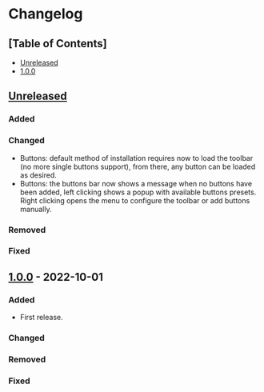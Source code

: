 # Changelog

## [Table of Contents]
- [Unreleased](#unreleased)
- [1.0.0](#100---2022-10-01)

## [Unreleased][]
### Added
### Changed
- Buttons: default method of installation requires now to load the toolbar (no more single buttons support), from there, any button can be loaded as desired.
- Buttons: the buttons bar now shows a message when no buttons have been added, left clicking shows a popup with available buttons presets. Right clicking opens the menu to configure the toolbar or add buttons manually.
### Removed
### Fixed

## [1.0.0] - 2022-10-01
### Added
- First release.
### Changed
### Removed
### Fixed

[Unreleased]: https://github.com/regorxxx/ListenBrainz-SMP/compare/v1.0.0...HEAD
[1.0.0]: https://github.com/regorxxx/ListenBrainz-SMP/compare/3c4f2d0...v1.0.0